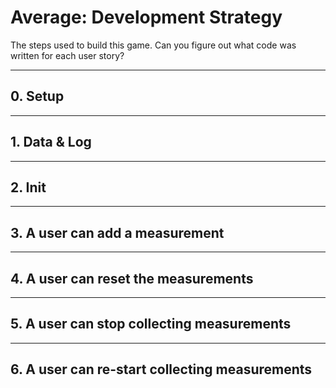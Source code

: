# Average: Development Strategy

The steps used to build this game.  Can you figure out what code was written for each user story?

---

## 0. Setup

---

## 1. Data & Log

---

## 2. Init

---

## 3. A user can add a measurement

---

## 4. A user can reset the measurements

---

## 5. A user can stop collecting measurements

---

## 6. A user can re-start collecting measurements
